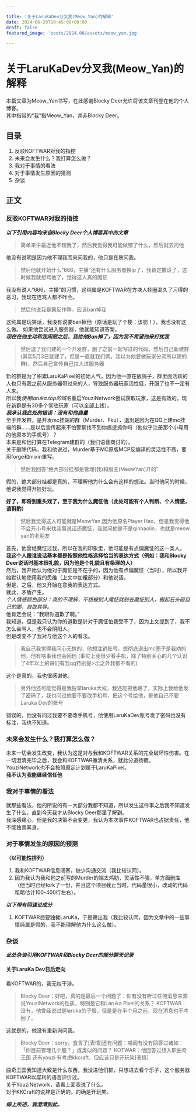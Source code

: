 ```yaml
---

title: '关于LaruKaDev分叉我(Meow_Yan)的解释'
date: 2024-06-28T19:45:08+08:00
draft: false
featured_image: 'posts/2024.06/assets/meow_yan.jpg'

---
```


# 关于LaruKaDev分叉我(Meow_Yan)的解释

本篇文章为Meow_Yan书写，在此感谢Blocky Deer允许将该文章刊登在他的个人博客。  
其中指带的“我”指Meow_Yan，并非Blocky Deer。

## 目录

1. 反驳KOFTWAR对我的指控
2. 未来会发生什么？我打算怎么做？
3. 我对于事情的看法
4. 对于事情发生原因的猜测
5. 杂谈

## 正文

### 反驳KOFTWAR对我的指控

***以下引用内容均来自Blocky Deer个人博客其中的文章***  

> 简单来讲最近他不理我了，然后我觉得我可能做错了什么，然后就去问他  

他没有说明是因为他不理我而来问我的，他只是在质问我。  

> 然后他就开始什么“666，主播”还有什么服务器换ip了，我肯定撒谎了，这时候我就想骂他了，觉得这人真的魔怔

我没有说人“666，主播”的习惯，这纯属是KOFTWAR在方块人挂圈混久了习得的恶习，我现在连骂人都不咋会。

> 然后他说我暴露反作弊，应该ban掉我  

这纯属是玩笑话，我没有说要ban掉他（原话是玩了个梗：该罚！），我也没有这么做。
如果他尝试进入服务器，他就能知道答案。  
***现在在他主动和我闹掰之后，我给他Ban掉了，因为我不希望他来打扰我***

> 然后退了我们建的一个开发群，删了之前一起写过的代码，然后自己新建群(其实5月3日就建了，但是一直就我们俩，我以为他要做玩家分流所以建的群)，然后自己宣传自己拉人进服务器  

新的群是为了积累LaruKaPixel的初始人气，因为他一直在放鸽子，群里面活跃的人也只有我之前从服务器带过来的人，导致服务器玩家活性低，开服了也不一定有人来。  
所以我*使用laruka.top的域名*重启YouziNetwork尝试获取玩家，这是有效的，现在新群是有30多个常驻玩家（可以全部上线）。  
***我承认我此处的错误：没有和他商量***  
至于开发群，是开发mc挂端的群（Murder、Fku），退出是因为在QQ上建mc挂端的群......是以后宣传起来不怕警察找不到你痕迹抓你吗（他似乎注册那个小号用的他原本的手机号）？  
本来是和他打算在Telegram建群的（我们语音商讨的）。  
关于删除代码，我和他说过，Murder基于MC原版MCP反编译的灵活性不高，要用forge和mixin重写。  

> 然后我回答“绝大部分挂都是管理(我)和服主(MeowYan)开的”  

假的，绝大部分挂都是真的，不理解他为什么会有这样的想法。当时他问的时候，他说我觉得开挂好玩。

**好了，即将到重头戏了，至于我为什么魔怔他（此处可能有个人判断、个人情感，请斟酌）**  

> 然后我觉得这人可能就是MeowYan,因为他原名Player Hao，但是我觉得他不会开小号来找我事说话还魔怔，我就问他是不是qinhaolin，也就是meow yan的老朋友

首先，他曾经魔怔过我，所以在我的印象里，他可能是有点偏魔怔的这一类人。  
**我这个人跟谁说话基本都是按照他性格选择恰当的表达方式（例如：我和Blocky Deer说话时基本很礼貌，因为他是个礼貌且有条理的人）**  
然后，我开始认为他对于魔怔是不在乎的，因为他有点偏魔怔（当时），所以我开始默认地使用我的思维（上文中加粗部分）和他说话。  
但是，之后，他又开始在意我的表达方式。  
就此，矛盾产生。  
*个人情感颜色部分：真的不理解，不想被别人魔怔就别去魔怔别人，搬起石头砸自己的脚，自取其辱。*  
他肯定会说：“我跟你道歉了啊。”  
我知道，但是我只认为你的道歉是针对于魔怔怕我受不了，因为上文提到了，我不怎么会骂人，也不会阴阳人。  
但是改变不了我对与他这个人的看法。  

> 我自己我觉得我问心无愧的，他想注销账号，想彻底退出mc圈子是我劝的他，他有啥事我也会回他 (事实上我很少看手机，除了特别关心的几个认识了4年以上的哥们有我qq特别提>示之外我都不看的)

这个是真的，我也很感谢他。

> 另外他还可能觉得是我独掌laruka大权，我还能把他踢了，实际上我给他发了密码了，我也问过他要不要改手机号，把这个号给他，是他自己不要Laruka Dev的账号

错误的，他没有问过我要不要改手机号，他使用LaruKaDev账号发了密码也没有标注，我也不知道。

### 未来会发生什么？我打算怎么做？

未来一切会发生改变，我认为这是对与我和KOFTWAR关系的完全破坏性伤害。在一切澄清完毕之后，我会和KOFTWAR撇清关系，就此分道扬镳。  
YouziNetwork也不会按照原定计划属于LaruKaPixel。  
**我不认为我能继续信任他**

### 我对于事情的看法

就那些看法，他的所说的有一大部分我都不知道，所以发生这件事之后我不知道发生了什么，直到今天我才从Blocky Deer那里了解到。  
我深感痛心，但是我的决策不会变更，我认为本次事件KOFTWAR也占据责任，他不能独善其身。

### 对于事情发生的原因的预测

**（以可能性排列）**  

1. 我和KOFTWAR信息闭塞，缺少沟通交流（我比较认同）。
2. 因为我认为我和他之前写的Murder的端太鸡肋，灵活性不强，单方面删库（他当时已经fork了一份，并且这个项目截止当时，代码量很小，改动的代码粗略估计100-400行左右）。  

***以下带有阴谋论成分***

1. KOFTWAR想要独裁LaruKa，于是踢出我（我比较认同，因为文章中的一些事情纯属是假的，我不能理解他为什么这么做）。

### 杂谈

***此处杂谈引用KOFTWAR和Blocky Deer的部分聊天记录***  

#### 关于LaruKa Dev日后走向

看KOFTWAR的，我无权干涉。

> Blocky Deer：好吧，真的是最后一个问题了：你有没有听过任何消息来源说YouziNetwork的性质，特别是它和Laruka Pixel的关系？
> KOFTWAR：没有，他曾经说过是laruka的子服，但是是在半个月之前，现在消息也不咋回了。

这就是的，他没有重新询问我。

> Blocky Deer：sorry，食言了[表情]还有问题：喵阎有没有回答过诸如：「你目前管理几个服？」或类似的问题？
> KOTWAR：他回答过想入职曲奇王国
> 还有youzi
> 有考虑kkcraft，但应该只是开玩笑[表情]

曲奇王国我知道大致是什么东西，我没进他们群，只想进去看个乐子，这个服务器KOFTWAR以犀利的语言评价过。  
关于YouziNetwork，请看上面我说了什么。  
对于KKCraft的说辞是正确的，的确是开玩笑。

***综上所述，我澄清到此。***  
